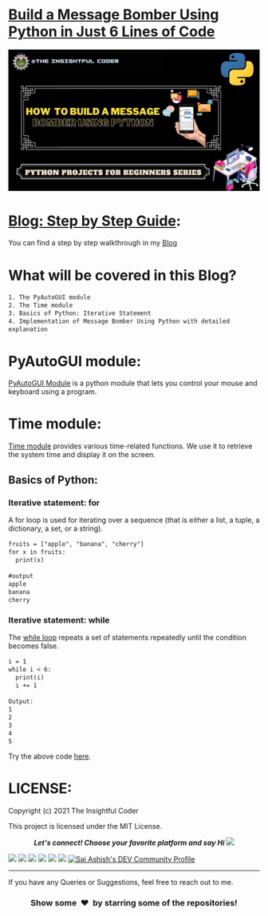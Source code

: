 # [Build a Message Bomber Using Python in Just 6 Lines of Code](https://theinsightfulcoder.com/build-a-message-bomber-using-python-in-just-6-lines-of-code)
![](https://github.com/SaiAshish-Konchada/Python-Projects-for-Beginners/blob/main/Message%20Bomber/Message%20Bomber%20Cover.jpg)

[Blog: Step by Step Guide](https://theinsightfulcoder.com/build-a-message-bomber-using-python-in-just-6-lines-of-code):
==========================
You can find a step by step walkthrough in my [Blog](https://theinsightfulcoder.com/build-a-message-bomber-using-python-in-just-6-lines-of-code)
<br>

What will be covered in this Blog?
==========================

```
1. The PyAutoGUI module
2. The Time module
3. Basics of Python: Iterative Statement
4. Implementation of Message Bomber Using Python with detailed explanation
```
**PyAutoGUI module:**
==========================
[PyAutoGUI Module](https://pypi.org/project/PyAutoGUI/) is a python module that lets you control your mouse and keyboard using a program.

**Time module:**
==========================
[Time module](https://docs.python.org/3/library/time.html) provides various time-related functions. We use it to retrieve the system time and display it on the screen.

## Basics of Python:

### Iterative statement: for
A for loop is used for iterating over a sequence (that is either a list, a tuple, a dictionary, a set, or a string).

```
fruits = ["apple", "banana", "cherry"]
for x in fruits:
  print(x)

#output
apple
banana
cherry
```
### Iterative statement: while
The [while loop](https://www.w3schools.com/python/python_while_loops.asp) repeats a set of statements repeatedly until the condition becomes false.

```
i = 1
while i < 6:
  print(i)
  i += 1

Output:
1
2
3
4
5
```
Try the above code [here](https://www.w3schools.com/python/trypython.asp?filename=demo_while).

LICENSE:
==========================
Copyright (c) 2021 The Insightful Coder

This project is licensed under the MIT License.
<p align="center">
  <b><i>Let's connect! Choose your favorite platform and say Hi  <img src="https://media.giphy.com/media/hvRJCLFzcasrR4ia7z/giphy.gif" width="20px"></i></b>

[<img height="30" src = "https://img.shields.io/github/followers/SaiAshish-Konchada?label=Follow&style=social">](https://github.com/SaiAshish-Konchada?tab=followers)
[<img height="30" src= "https://img.shields.io/badge/Hashnode-%230077B5.svg?&style=for-the-badge&logo=Hashnode&logoColor=white" />](https://theinsightfulcoder.com/)
<a href="mailto:saiashishkonchada@gmail.com" style="text-decoration:none"><img height="30" src = "https://img.shields.io/badge/gmail-c14438?&style=for-the-badge&logo=gmail&logoColor=white"></a>
[<img height="30" src="https://img.shields.io/badge/linkedin-blue.svg?&style=for-the-badge&logo=linkedin&logoColor=white" />](https://www.linkedin.com/in/sai-ashish/)
[<img height="30" src="https://img.shields.io/badge/-Medium-000000.svg?&style=for-the-badge&logo=Medium&logoColor=white" />](https://theinsightfulcoder.medium.com/)
[<img height="30" src = "https://img.shields.io/badge/Facebook-036be4.svg?&style=for-the-badge&logo=facebook&logoColor=white">](https://www.facebook.com/theinsightfulcoder)
<a href="https://dev.to/theinsightfulcoder">
  <img src="https://img.shields.io/badge/-DEV-black?&style=for-the-badge&logo=DEV&logoColor=white" alt="Sai Ashish's DEV Community Profile" height="30" width="30">
</a>
<br />
<hr />

 If you have any Queries or Suggestions, feel free to reach out to me.

<h3 align="center">Show some &nbsp;❤️&nbsp; by starring some of the repositories!</h3>
